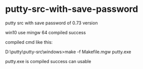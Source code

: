 # putty-src-with-save-password

putty src with save password of 0.73 version 

win10 use mingw 64 compiled success 

compiled cmd like this:

D:\putty\putty-src\windows>make -f Makefile.mgw putty.exe

putty.exe is compiled success can usable
